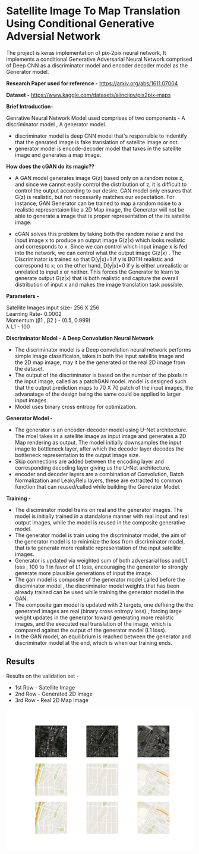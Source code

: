 # Satellite Image To Map Translation Using Conditional Generative Adversial Network #

The project is keras implementation of pix-2pix neural network, It implements a conditional Generative Adversarial Neural Network comprised of Deep CNN as a discriminator model 
and encoder decoder model as the Generator model.

**Research Paper used for reference -** https://arxiv.org/abs/1611.07004

**Dataset -** https://www.kaggle.com/datasets/alincijov/pix2pix-maps


**Brief Introduction-**

Genrative Neural Network Model used comprises of two components - A discriminator model , A generator model. <br>
* discriminator model is deep CNN model that's responsible to indentify that the genrated image is fake translation of satellite image or not. <br>
* generator model is encode-decoder model that takes in the satellite image and generates a map image. <br>

**How does the cGAN do its magic??** <br>

* A GAN model generates image G(z) based only on a random noise z, and since we cannot easily control the distribution of z,
it is difficult to control the output according to our desire. GAN model only ensures that G(z) is realistic, but not necessarily matches our expectation.
For instance, GAN Generator can be trained to map a random noise to a realistic representaion like a 2D Map image, the Generator will not be able to generate a image that is proper representation of the its satellite image. <br>

* cGAN solves this problem by taking both the random noise z and the input image x to produce an output image G(z|x) which looks realistic and corresponds to x. 
Since we can control which input image x is fed into the network, we can control what the output image G(z|x) . The Discriminator is trained so that D(y|x)=1 if y is BOTH realistic and correspond to x; on the other hand, D(y|x)=0 if y is either unrealistic or unrelated to input x or neither. This forces the Generator to learn to generate output G(z|x) that is both realistic and capture the overall distribution of input x and makes the image translation task possible.<br>


**Parameters -**

Satellite Images input size- 256  X  256 <br>
Learning Rate- 0.0002 <br>
Momentum (&beta;1 , &beta;2 ) -  (0.5, 0.999) <br>
&lambda; L1 - 100


**Discriminator Model - A Deep Convolution Neural Network**

* The discriminator model is a Deep convolution neural network performs simple image classificaion, takes in both the input satellite image and the 2D map image, may it be the generated or the real 2D image from the dataset.
* The output of the discriminator is based on the number of the pixels in the input image, called as a patchGAN model. model is designed such that the output prediction maps to 70 X 70 patch of the input images, the advanatage of the design being the same could be applied to larger input images.
* Model uses binary cross entropy for optimization.<br>


**Generator Model -**

* The generator is an encoder-decoder model using U-Net architecture. The moel takes in a satellite image as input image and generates a 2D Map rendering as output. The model initially downsamples the input image to bottleneck layer, after which the decoder layer decodes the bottleneck representation to the output image size.
* Skip connections are added between the encoding layer and corresponding decoding layer giving us the U-Net architecture.
* encoder and decoder layers are a combination of Convolution, Batch Normalization and LeakyRelu layers, these are extracted to common function that can reused/called while building the Generator Model.

**Training -**

* The disciminator model trains on real and the generator images. The model is initially trained in a standalone manner with real input and real output images, while the model is reused in the composite generative model.
* The generator model is train using the discriminator model, the aim of the generator model is to minimize the loss from discriminator model, that is to generate more realistic representation of the input satellite images.
* Generator is updated via weighted sum of both adversarial loss and L1 loss , 100 to 1 in favor of L1 loss, encouraging the generator to strongly generate more plausible generations of input the image.
* The gan model is composite of the generator model called before the disciminator model , the discriminator model weights that has been already trained can be used while training the generator model in the GAN.
* The composite gan model is updated with 2 targets, one defining the the generated images are real (binary cross entropy loss) , forcing large weight updates in the generator toward generating more realistic images, and the executed real translation of the image, which is compared against the output of the generator model (L1 loss).
* In the GAN model, an equilibrium is reached between the generator and discriminator model at the end, which is when our training ends.

## Results ##

Results on the validation set - 

* 1st Row - Satellite Image <br>
* 2nd Row - Generated 2D Image   <br>
* 3rd Row - Real 2D Map Image <br>

![alt text](https://github.com/suryadanny/Satellite-2-Map-GAN/blob/main/visualisation/1.png?raw=true)



